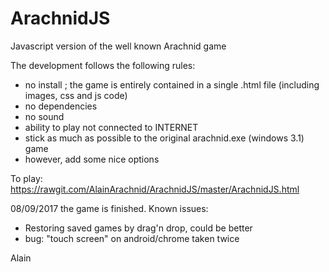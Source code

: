ArachnidJS
==========

Javascript version of the well known Arachnid game

The development follows the following rules:
- no install ; the game is entirely contained in a single .html file (including images, css and js code)
- no dependencies
- no sound
- ability to play not connected to INTERNET
- stick as much as possible to the original arachnid.exe (windows 3.1) game
- however, add some nice options

To play:
https://rawgit.com/AlainArachnid/ArachnidJS/master/ArachnidJS.html

08/09/2017 the game is finished.
Known issues:
- Restoring saved games by drag'n drop, could be better
- bug: "touch screen" on android/chrome taken twice

Alain
